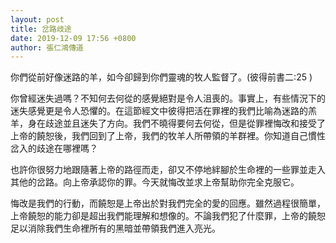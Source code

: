 ```yaml
---
layout: post
title: 岔路歧途
date: 2019-12-09 17:56 +0800
author: 張仁鴻傳道
---
```


你們從前好像迷路的羊，如今卻歸到你們靈魂的牧人監督了。(彼得前書二:25 )

你曾經迷失過嗎？不知何去何從的感覺絕對是令人沮喪的。事實上，有些情況下的迷失感覺更是令人恐懼的。在這節經文中彼得把活在罪裡的我們比喻為迷路的羔羊，身在歧途並且迷失了方向。我們不曉得要何去何從，但是從罪裡悔改和接受了上帝的饒恕後，我們回到了上帝，我們的牧羊人所帶領的羊群裡。你知道自己慣性岔入的歧途在哪裡嗎？

也許你很努力地跟隨著上帝的路徑而走，卻又不停地絆腳於生命裡的一些罪並走入其他的岔路。向上帝承認你的罪。今天就悔改並求上帝幫助你完全克服它。

悔改是我們的行動，而饒恕是上帝出於對我們完全的愛的回應。雖然過程很簡單，上帝饒恕的能力卻是超出我們能理解和想像的。不論我們犯了什麼罪，上帝的饒恕足以消除我們生命裡所有的黑暗並帶領我們進入亮光。
